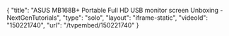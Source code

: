 {
    "title": "ASUS MB168B+ Portable Full HD USB monitor screen Unboxing - NextGenTutorials",
    "type": "solo",
    "layout": "iframe-static",
    "videoId": "150221740",
    "url": "\/tvpembed\/150221740"
}